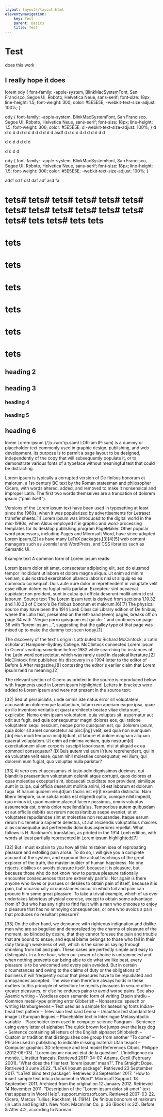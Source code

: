 ```yaml
---
layout: layouts/layout.html
eleventyNavigation:
    key: Test
    parent: Basics
    title: Test
---
```

# Test
does this work
## I really hope it does
lorem
ody {
    font-family: -apple-system, BlinkMacSystemFont, San Francisco, Segoe UI, Roboto, Helvetica Neue, sans-serif;
    font-size: 18px;
    line-height: 1.5;
    font-weight: 300;
    color: #5E5E5E;
    -webkit-text-size-adjust: 100%;
}


ody {
    font-family: -apple-system, BlinkMacSystemFont, San Francisco, Segoe UI, Roboto, Helvetica Neue, sans-serif;
    font-size: 18px;
    line-height: 1.5;
    font-weight: 300;
    color: #5E5E5E;
 d   -webkit-text-size-adjust: 100%;
}
d
d
d
d
d
d
d
d
d
d
d
d
d
d
asdf
d
d
d
d
d
d
d
d
d
d
d

d
d
d
d
d
d
d

d
d
d
d

ody {
    font-family: -apple-system, BlinkMacSystemFont, San Francisco, Segoe UI, Roboto, Helvetica Neue, sans-serif;
    font-size: 18px;
    line-height: 1.5;
    font-weight: 300;
    color: #5E5E5E;
    -webkit-text-size-adjust: 100%;
}


adsf
sd
f
dsf
daf
adf
asd
fa
# tets# tets# tets# tets# tets# tets# tets# tets# tets# tets# tets# tets# tets# tets tets# tets tets

# tets
# tets
# tets

# tets
# tets
# tets

## heading 2

## heading 3
### heading 4
### heading 5
## heading 6


lorem
Lorem ipsum (/ˌlɔː.rəm ˈɪp.səm/ LOR-əm IP-səm) is a dummy or placeholder text commonly used in graphic design, publishing, and web development. Its purpose is to permit a page layout to be designed, independently of the copy that will subsequently populate it, or to demonstrate various fonts of a typeface without meaningful text that could be distracting.

Lorem ipsum is typically a corrupted version of De finibus bonorum et malorum, a 1st-century BC text by the Roman statesman and philosopher Cicero, with words altered, added, and removed to make it nonsensical and improper Latin. The first two words themselves are a truncation of dolorem ipsum ("pain itself").

Versions of the Lorem ipsum text have been used in typesetting at least since the 1960s, when it was popularized by advertisements for Letraset transfer sheets.[1] Lorem ipsum was introduced to the digital world in the mid-1980s, when Aldus employed it in graphic and word-processing templates for its desktop publishing program PageMaker. Other popular word processors, including Pages and Microsoft Word, have since adopted Lorem ipsum,[2] as have many LaTeX packages,[3][4][5] web content managers such as Joomla! and WordPress, and CSS libraries such as Semantic UI.

Example text
A common form of Lorem ipsum reads:

Lorem ipsum dolor sit amet, consectetur adipiscing elit, sed do eiusmod tempor incididunt ut labore et dolore magna aliqua. Ut enim ad minim veniam, quis nostrud exercitation ullamco laboris nisi ut aliquip ex ea commodo consequat. Duis aute irure dolor in reprehenderit in voluptate velit esse cillum dolore eu fugiat nulla pariatur. Excepteur sint occaecat cupidatat non proident, sunt in culpa qui officia deserunt mollit anim id est laborum.
Source text
The Lorem ipsum text is derived from sections 1.10.32 and 1.10.33 of Cicero's De finibus bonorum et malorum.[6][7] The physical source may have been the 1914 Loeb Classical Library edition of De finibus, where the Latin text, presented on the left-hand (even) pages, breaks off on page 34 with "Neque porro quisquam est qui do-" and continues on page 36 with "lorem ipsum ...", suggesting that the galley type of that page was mixed up to make the dummy text seen today.[1]

The discovery of the text's origin is attributed to Richard McClintock, a Latin scholar at Hampden–Sydney College. McClintock connected Lorem ipsum to Cicero's writing sometime before 1982 while searching for instances of the Latin word consectetur, which was rarely used in classical literature.[2] McClintock first published his discovery in a 1994 letter to the editor of Before & After magazine,[8] contesting the editor's earlier claim that Lorem ipsum held no meaning.[2]

The relevant section of Cicero as printed in the source is reproduced below with fragments used in Lorem ipsum highlighted. Letters in brackets were added to Lorem ipsum and were not present in the source text:

[32] Sed ut perspiciatis, unde omnis iste natus error sit voluptatem accusantium doloremque laudantium, totam rem aperiam eaque ipsa, quae ab illo inventore veritatis et quasi architecto beatae vitae dicta sunt, explicabo. Nemo enim ipsam voluptatem, quia voluptas sit, aspernatur aut odit aut fugit, sed quia consequuntur magni dolores eos, qui ratione voluptatem sequi nesciunt, neque porro quisquam est, qui dolorem ipsum, quia dolor sit amet consectetur adipisci[ng] velit, sed quia non numquam [do] eius modi tempora inci[di]dunt, ut labore et dolore magnam aliquam quaerat voluptatem. Ut enim ad minima veniam, quis nostrum[d] exercitationem ullam corporis suscipit laboriosam, nisi ut aliquid ex ea commodi consequatur? [D]Quis autem vel eum i[r]ure reprehenderit, qui in ea voluptate velit esse, quam nihil molestiae consequatur, vel illum, qui dolorem eum fugiat, quo voluptas nulla pariatur?

[33] At vero eos et accusamus et iusto odio dignissimos ducimus, qui blanditiis praesentium voluptatum deleniti atque corrupti, quos dolores et quas molestias excepturi sint, obcaecati cupiditate non provident, similique sunt in culpa, qui officia deserunt mollitia animi, id est laborum et dolorum fuga. Et harum quidem reru[d]um facilis est e[r]t expedita distinctio. Nam libero tempore, cum soluta nobis est eligendi optio, cumque nihil impedit, quo minus id, quod maxime placeat facere possimus, omnis voluptas assumenda est, omnis dolor repellend[a]us. Temporibus autem quibusdam et aut officiis debitis aut rerum necessitatibus saepe eveniet, ut et voluptates repudiandae sint et molestiae non recusandae. Itaque earum rerum hic tenetur a sapiente delectus, ut aut reiciendis voluptatibus maiores alias consequatur aut perferendis doloribus asperiores repellat.
What follows is H. Rackham's translation, as printed in the 1914 Loeb edition, with words at least partially represented in Lorem ipsum highlighted:[7]

[32] But I must explain to you how all this mistaken idea of reprobating pleasure and extolling pain arose. To do so, I will give you a complete account of the system, and expound the actual teachings of the great explorer of the truth, the master-builder of human happiness. No one rejects, dislikes or avoids pleasure itself, because it is pleasure, but because those who do not know how to pursue pleasure rationally encounter consequences that are extremely painful. Nor again is there anyone who loves or pursues or desires to obtain pain of itself, because it is pain, but occasionally circumstances occur in which toil and pain can procure him some great pleasure. To take a trivial example, which of us ever undertakes laborious physical exercise, except to obtain some advantage from it? But who has any right to find fault with a man who chooses to enjoy a pleasure that has no annoying consequences, or one who avoids a pain that produces no resultant pleasure?

[33] On the other hand, we denounce with righteous indignation and dislike men who are so beguiled and demoralized by the charms of pleasure of the moment, so blinded by desire, that they cannot foresee the pain and trouble that are bound to ensue; and equal blame belongs to those who fail in their duty through weakness of will, which is the same as saying through shrinking from toil and pain. These cases are perfectly simple and easy to distinguish. In a free hour, when our power of choice is untrammeled and when nothing prevents our being able to do what we like best, every pleasure is to be welcomed and every pain avoided. But in certain circumstances and owing to the claims of duty or the obligations of business it will frequently occur that pleasures have to be repudiated and annoyances accepted. The wise man therefore always holds in these matters to this principle of selection: he rejects pleasures to secure other greater pleasures, or else he endures pains to avoid worse pains.
See also
Asemic writing – Wordless open semantic form of writing
Etaoin shrdlu – Common metal-type printing error
Gibberish – Nonsensical speech or writing
Hamburgevons – Text used as a sample for assessing fonts
Indian-head test pattern – Television test card
Lenna – Unauthorized standard test image
Li Europan lingues – Placeholder text in Interlingue
Metasyntactic variable – Placeholder term used in computer science
Pangram – Sentence using every letter of alphabet
The quick brown fox jumps over the lazy dog – Sentence containing all letters of the English alphabet
Shibboleth – Custom or tradition that distinguishes one group from another
"To come" – Phrase used in publishing to indicate missing material
Utah teapot – Computer graphics 3D reference and test model
References
 Cibois, Philippe (2012-06-03). "Lorem ipsum: nouvel état de la question". L'intelligence du monde. L'Institut français. Retrieved 2017-04-07.
 Adams, Cecil (February 2001). "What does the filler text 'lorem ipsum' mean?". The Straight Dope. Retrieved 3 June 2022.
 "LaTeX lipsum package". Retrieved 23 September 2017.
 "LaTeX blind text package". Retrieved 23 September 2017.
 "How to insert sample text into a document in Word". Microsoft Support. 18 September 2011. Archived from the original on 12 January 2012. Retrieved 14 November 2011.
 "Description of the "Lorem ipsum dolor sit amet" text that appears in Word Help". support.microsoft.com. Retrieved 2007-03-22.
 Cicero, Marcus Tullius; Rackham, H. (1914). De finibus bonorum et malorum (in Latin and English). New York: Macmillan Co. p. 36 (Book I ix 32).
 Before & After 4:2, according to Norman 